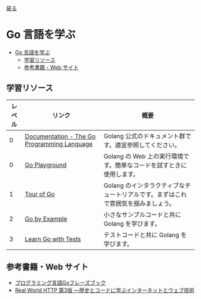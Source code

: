[戻る](../../../README.md)

# Go 言語を学ぶ

- [Go 言語を学ぶ](#go-言語を学ぶ)
  - [学習リソース](#学習リソース)
  - [参考書籍・Web サイト](#参考書籍web-サイト)

## 学習リソース

| レベル | リンク                                                             | 概要                                                                              |
| ------ | ------------------------------------------------------------------ | --------------------------------------------------------------------------------- |
| 0      | [Documentation - The Go Programming Language](https://go.dev/doc/) | Golang 公式のドキュメント群です。適宜参照してください。                           |
| 0      | [Go Playground](https://go.dev/play/)                              | Golang の Web 上の実行環境です。簡単なコードを試すときに使用します。              |
| 1      | [Tour of Go](https://go-tour-jp.appspot.com/welcome/1)             | Golang のインタラクティブなチュートリアルです。まずはこれで雰囲気を掴みましょう。 |
| 2      | [Go by Example](https://gobyexample.com/)                          | 小さなサンプルコードと共に Golang を学びます。                                    |
| 3      | [Learn Go with Tests](https://quii.gitbook.io/learn-go-with-tests) | テストコードと共に Golang を学びます。                                            |

## 参考書籍・Web サイト

- [プログラミング言語Goフレーズブック](https://www.amazon.co.jp/dp/486401096X)
- [Real World HTTP 第3版 ―歴史とコードに学ぶインターネットとウェブ技術](https://www.amazon.co.jp/dp/4814400667)
